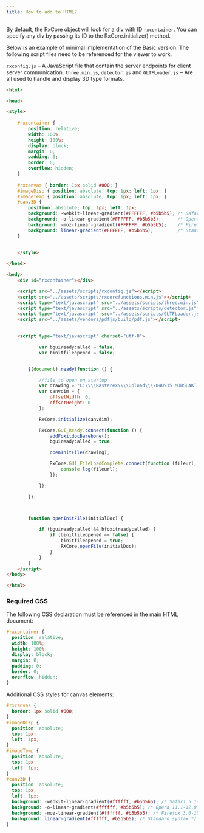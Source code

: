 ```yaml
---
title: How to add to HTML?
---
```


By default, the RxCore object will look for a div with ID `rxcontainer`. You can specify any div by passing its ID to the RxCore.initialize() method.

Below is an example of minimal implementation of the Basic version.
The following script files need to be referenced for the viewer to work.

`rxconfig.js` – A JavaScript file that contain the server endpoints for client server communication.
`three.min.js`, `detector.js` and `GLTFLoader.js` – Are all used to handle and display 3D type formats.

```html
<html>

<head>

<style>
        
    #rxcontainer {
        position: relative;
        width: 100%;
        height: 100%;
        display: block;
        margin: 0;
        padding: 0;
        border: 0;
        overflow: hidden;
    }
    
    #rxcanvas { border: 1px solid #000; }
    #imageDisp { position: absolute; top: 1px; left: 1px; }
    #imageTemp { position: absolute; top: 1px; left: 1px; }
    #canv3D {
        position: absolute; top: 1px; left: 1px;
        background: -webkit-linear-gradient(#FFFFFF, #b5b5b5); /* Safari 5.1-6.0 */
        background: -o-linear-gradient(#FFFFFF, #b5b5b5);      /* Opera 11.1-12.0 */
        background: -moz-linear-gradient(#FFFFFF, #b5b5b5);    /* Firefox 3.6-15 */
        background: linear-gradient(#FFFFFF, #b5b5b5);         /* Standard syntax */
    }


    </style>
  
</head>

<body>
    <div id="rxcontainer"></div>

    <script src="../assets/scripts/rxconfig.js"></script>
    <script src="../assets/scripts/rxcorefunctions.min.js"></script>
    <script type="text/javascript" src="../assets/scripts/three.min.js"></script>
    <script type="text/javascript" src="../assets/scripts/detector.js"></script>
    <script type="text/javascript" src="../assets/scripts/GLTFLoader.js"></script>
    <script src="../assets/vendors/pdfjs/build/pdf.js"></script>

    
    <script type="text/javascript" charset="utf-8">

            var bguireadycalled = false;
            var binitfileopened = false;


        $(document).ready(function () {

            //file to open on startup
            var drawing = "C:\\\\Rasterex\\\\Upload\\\\040915 MOBSLAKT.pdf";
            var canvdim = {
                offsetWidth: 0,
                offsetHeight: 0
            };

            RxCore.initialize(canvdim);

            RxCore.GUI_Ready.connect(function () {
                addFoxitdocBarebone();
                bguireadycalled = true;

                openInitFile(drawing);

                RxCore.GUI_FileLoadComplete.connect(function (fileurl, activefile) {
                    console.log(fileurl);
                });

            });

        });



        function openInitFile(initialDoc) {

            if (bguireadycalled && bfoxitreadycalled) {
                if (binitfileopened == false) {
                    binitfileopened = true;
                    RXCore.openFile(initialDoc);
                }
            }
        }
    </script>
</body>

</html>
```

### Required CSS

The following CSS declaration must be referenced in the main HTML document:

```css
#rxcontainer {
  position: relative;
  width: 100%;
  height: 100%;
  display: block;
  margin: 0;
  padding: 0;
  border: 0;
  overflow: hidden;
}
```

Additional CSS styles for canvas elements:

```css
#rxcanvas {
  border: 1px solid #000;
}
#imageDisp {
  position: absolute;
  top: 1px;
  left: 1px;
}
#imageTemp {
  position: absolute;
  top: 1px;
  left: 1px;
}
#canv3D {
  position: absolute;
  top: 1px;
  left: 1px;
  background: -webkit-linear-gradient(#ffffff, #b5b5b5); /* Safari 5.1-6.0 */
  background: -o-linear-gradient(#ffffff, #b5b5b5); /* Opera 11.1-12.0 */
  background: -moz-linear-gradient(#ffffff, #b5b5b5); /* Firefox 3.6-15 */
  background: linear-gradient(#ffffff, #b5b5b5); /* Standard syntax */
}
```
